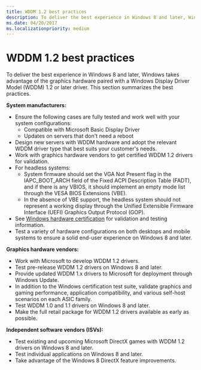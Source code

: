 ```yaml
---
title: WDDM 1.2 best practices
description: To deliver the best experience in Windows 8 and later, Windows takes advantage of the graphics hardware paired with a Windows Display Driver Model (WDDM) 1.2 or later driver. This section summarizes the best practices.
ms.date: 04/20/2017
ms.localizationpriority: medium
---
```


# WDDM 1.2 best practices


To deliver the best experience in Windows 8 and later, Windows takes advantage of the graphics hardware paired with a Windows Display Driver Model (WDDM) 1.2 or later driver. This section summarizes the best practices.

**System manufacturers:**

-   Ensure the following cases are fully tested and work well with your system configurations:
    -   Compatible with Microsoft Basic Display Driver
    -   Updates on servers that don't need a reboot
-   Design new servers with WDDM hardware and adopt the relevant WDDM driver type that best suits your customer's needs.
-   Work with graphics hardware vendors to get certified WDDM 1.2 drivers for validation.
-   For headless systems:
    -   System firmware should set the VGA Not Present flag in the IAPC\_BOOT\_ARCH field of the Fixed ACPI Description Table (FADT), and if there is any VBIOS, it should implement an empty mode list through the VESA BIOS Extensions (VBE).
    -   In the absence of VBE support, the headless system should not represent a working display through the Unified Extensible Firmware Interface (UEFI) Graphics Output Protocol (GOP).
-   See [Windows hardware certification](/previous-versions/windows/hardware/hck/jj124227(v=vs.85)) for validation and testing information.
-   Test a variety of hardware configurations on both desktops and mobile systems to ensure a solid end-user experience on Windows 8 and later.

**Graphics hardware vendors:**

-   Work with Microsoft to develop WDDM 1.2 drivers.
-   Test pre-release WDDM 1.2 drivers on Windows 8 and later.
-   Provide updated WDDM 1.x drivers to Microsoft for deployment through Windows Update.
-   In addition to the Windows certification test suite, validate graphics and gaming performance, application compatibility, and various self-host scenarios on each ASIC family.
-   Test WDDM 1.0 and 1.1 drivers on Windows 8 and later.
-   Make the full retail package for WDDM 1.2 drivers available as early as possible.

**Independent software vendors (ISVs):**

-   Test existing and upcoming Microsoft DirectX games with WDDM 1.2 drivers on Windows 8 and later.
-   Test individual applications on Windows 8 and later.
-   Take advantage of the Windows 8 DirectX feature improvements.

 

